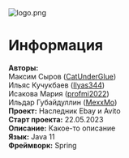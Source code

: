 <image src="https://disk.yandex.ru/i/Is0dYut-bAtl4w" alt="logo.png">

# Информация

**Авторы:**<br>
Максим Сыров ([CatUnderGlue](https://github.com/CatUnderGlue))<br>
Ильяс Кучукбаев ([Ilyas344](https://github.com/Ilyas344))<br>
Исакова Мария ([profmi2022](https://github.com/profmi2022))<br>
Ильдар Губайдуллин ([MexxMo](https://github.com/MexxMo))<br>
**Проект:** Наследник Ebay и Avito <br>
**Старт проекта:** 22.05.2023<br>
**Описание:** Какое-то описание<br>
**Язык:** Java 11 <br>
**Фреймворк:** Spring<br>

